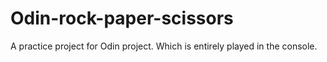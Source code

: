 # Odin-rock-paper-scissors

A practice project for Odin project. Which is entirely played in the console.
